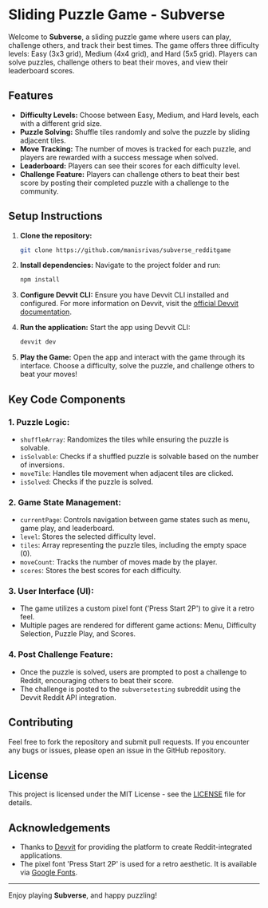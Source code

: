 # Sliding Puzzle Game - Subverse

Welcome to **Subverse**, a sliding puzzle game where users can play, challenge others, and track their best times. The game offers three difficulty levels: Easy (3x3 grid), Medium (4x4 grid), and Hard (5x5 grid). Players can solve puzzles, challenge others to beat their moves, and view their leaderboard scores.

## Features

- **Difficulty Levels:** Choose between Easy, Medium, and Hard levels, each with a different grid size.
- **Puzzle Solving:** Shuffle tiles randomly and solve the puzzle by sliding adjacent tiles.
- **Move Tracking:** The number of moves is tracked for each puzzle, and players are rewarded with a success message when solved.
- **Leaderboard:** Players can see their scores for each difficulty level.
- **Challenge Feature:** Players can challenge others to beat their best score by posting their completed puzzle with a challenge to the community.
  
## Setup Instructions

1. **Clone the repository:**
    ```bash
    git clone https://github.com/manisrivas/subverse_redditgame
    ```

2. **Install dependencies:**
    Navigate to the project folder and run:
    ```bash
    npm install
    ```

3. **Configure Devvit CLI:**
    Ensure you have Devvit CLI installed and configured. For more information on Devvit, visit the [official Devvit documentation](https://devvit.com/docs/).

4. **Run the application:**
    Start the app using Devvit CLI:
    ```bash
    devvit dev
    ```

5. **Play the Game:**
    Open the app and interact with the game through its interface. Choose a difficulty, solve the puzzle, and challenge others to beat your moves!

## Key Code Components

### 1. **Puzzle Logic:**
   - `shuffleArray`: Randomizes the tiles while ensuring the puzzle is solvable.
   - `isSolvable`: Checks if a shuffled puzzle is solvable based on the number of inversions.
   - `moveTile`: Handles tile movement when adjacent tiles are clicked.
   - `isSolved`: Checks if the puzzle is solved.

### 2. **Game State Management:**
   - `currentPage`: Controls navigation between game states such as menu, game play, and leaderboard.
   - `level`: Stores the selected difficulty level.
   - `tiles`: Array representing the puzzle tiles, including the empty space (0).
   - `moveCount`: Tracks the number of moves made by the player.
   - `scores`: Stores the best scores for each difficulty.

### 3. **User Interface (UI):**
   - The game utilizes a custom pixel font ('Press Start 2P') to give it a retro feel.
   - Multiple pages are rendered for different game actions: Menu, Difficulty Selection, Puzzle Play, and Scores.

### 4. **Post Challenge Feature:**
   - Once the puzzle is solved, users are prompted to post a challenge to Reddit, encouraging others to beat their score.
   - The challenge is posted to the `subversetesting` subreddit using the Devvit Reddit API integration.

## Contributing

Feel free to fork the repository and submit pull requests. If you encounter any bugs or issues, please open an issue in the GitHub repository.

## License

This project is licensed under the MIT License - see the [LICENSE](LICENSE) file for details.

## Acknowledgements

- Thanks to [Devvit](https://devvit.com/) for providing the platform to create Reddit-integrated applications.
- The pixel font 'Press Start 2P' is used for a retro aesthetic. It is available via [Google Fonts](https://fonts.google.com/specimen/Press+Start+2P).

---

Enjoy playing **Subverse**, and happy puzzling!
